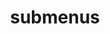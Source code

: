 ---
layout: page
title: submenus
nav: false # true -> false (2023/10/25)
nav_order: 7
dropdown: true
children:
    - title: publications
      permalink: /publications/
    - title: divider
    - title: projects
      permalink: /projects/
---